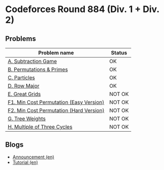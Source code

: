 # Codeforces Round 884 (Div. 1 + Div. 2)

## Problems

|Problem name|Status|
|------------|---------|
| [A. Subtraction Game](problems/A._Subtraction_Game.md)|OK|
| [B. Permutations & Primes](problems/B._Permutations_&_Primes.md)|OK|
| [C. Particles](problems/C._Particles.md)|OK|
| [D. Row Major](problems/D._Row_Major.md)|OK|
| [E. Great Grids](problems/E._Great_Grids.md)|NOT OK|
| [F1. Min Cost Permutation (Easy Version)](problems/F1._Min_Cost_Permutation_(Easy_Version).md)|NOT OK|
| [F2. Min Cost Permutation (Hard Version)](problems/F2._Min_Cost_Permutation_(Hard_Version).md)|NOT OK|
| [G. Tree Weights](problems/G._Tree_Weights.md)|NOT OK|
| [H. Multiple of Three Cycles](problems/H._Multiple_of_Three_Cycles.md)|NOT OK|
## Blogs

- [Announcement (en)](blogs/Announcement_(en).md)
- [Tutorial (en)](blogs/Tutorial_(en).md)
